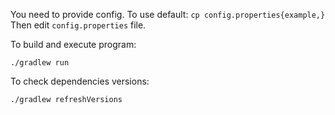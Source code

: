 You need to provide config.
To use default: `cp config.properties{example,}`
Then edit `config.properties` file.

To build and execute program:
```
./gradlew run
```

To check dependencies versions:
```
./gradlew refreshVersions
```
